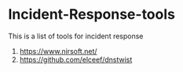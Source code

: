 # Incident-Response-tools
This is a list of tools for incident response
1. https://www.nirsoft.net/
2. https://github.com/elceef/dnstwist
